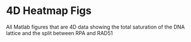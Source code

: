 # 4D Heatmap Figs
 All Matlab figures that are 4D data showing the total saturation of the DNA lattice and the split between RPA and RAD51
